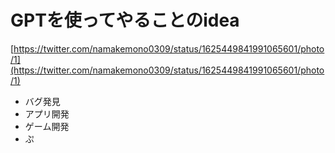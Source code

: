 # GPTを使ってやることのidea

[https://twitter.com/namakemono0309/status/1625449841991065601/photo/1](https://twitter.com/namakemono0309/status/1625449841991065601/photo/1)

- バグ発見
- アプリ開発
- ゲーム開発
- ぷ
<!--stackedit_data:
eyJoaXN0b3J5IjpbLTEyMzM0MjI5N119
-->